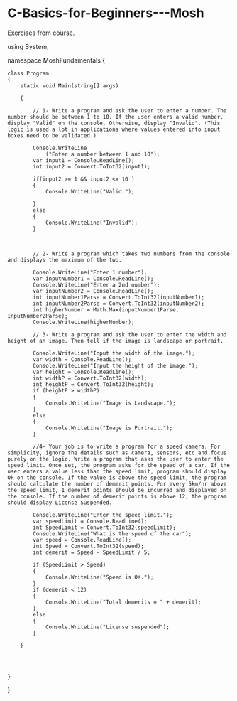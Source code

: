 # C-Basics-for-Beginners---Mosh
Exercises from course.


using System;

namespace MoshFundamentals
{

    class Program
    {
        static void Main(string[] args)

        {

            // 1- Write a program and ask the user to enter a number. The number should be between 1 to 10. If the user enters a valid number, display "Valid" on the console. Otherwise, display "Invalid". (This logic is used a lot in applications where values entered into input boxes need to be validated.) 
          
            Console.WriteLine
                ("Enter a number between 1 and 10");
            var input1 = Console.ReadLine();
            int input2 = Convert.ToInt32(input1);

            if(input2 >= 1 && input2 <= 10 )
            {
                Console.WriteLine("Valid.");
                
            }
            else
            {
                Console.WriteLine("Invalid");
            }



            // 2- Write a program which takes two numbers from the console and displays the maximum of the two.

            Console.WriteLine("Enter 1 number");
            var inputNumber1 = Console.ReadLine();
            Console.WriteLine("Enter a 2nd number");
            var inputNumber2 = Console.ReadLine();
            int inputNumber1Parse = Convert.ToInt32(inputNumber1);
            int inputNumber2Parse = Convert.ToInt32(inputNumber2);
            int higherNumber = Math.Max(inputNumber1Parse, inputNumber2Parse);
            Console.WriteLine(higherNumber);

            // 3- Write a program and ask the user to enter the width and height of an image. Then tell if the image is landscape or portrait.

            Console.WriteLine("Input the width of the image.");
            var width = Console.ReadLine();
            Console.WriteLine("Input the height of the image.");
            var height = Console.ReadLine();
            int widthP = Convert.ToInt32(width);
            int heightP = Convert.ToInt32(height);
            if (heightP > widthP)
            {
                Console.WriteLine("Image is Landscape.");
            }
            else
            {
                Console.WriteLine("Image is Portrait.");
            }

            //4- Your job is to write a program for a speed camera. For simplicity, ignore the details such as camera, sensors, etc and focus purely on the logic. Write a program that asks the user to enter the speed limit. Once set, the program asks for the speed of a car. If the user enters a value less than the speed limit, program should display Ok on the console. If the value is above the speed limit, the program should calculate the number of demerit points. For every 5km/hr above the speed limit, 1 demerit points should be incurred and displayed on the console. If the number of demerit points is above 12, the program should display License Suspended.

            Console.WriteLine("Enter the speed limit.");
            var speedLimit = Console.ReadLine();
            int SpeedLimit = Convert.ToInt32(speedLimit);
            Console.WriteLine("What is the speed of the car");
            var speed = Console.ReadLine();
            int Speed = Convert.ToInt32(speed);
            int demerit = Speed - SpeedLimit / 5;

            if (SpeedLimit > Speed)
            {
                Console.WriteLine("Speed is OK.");
            }
            if (demerit < 12)
            {
                Console.WriteLine("Total demerits = " + demerit);
            }
            else
            {
                Console.WriteLine("License suspended");
            }

        }




    }
}
